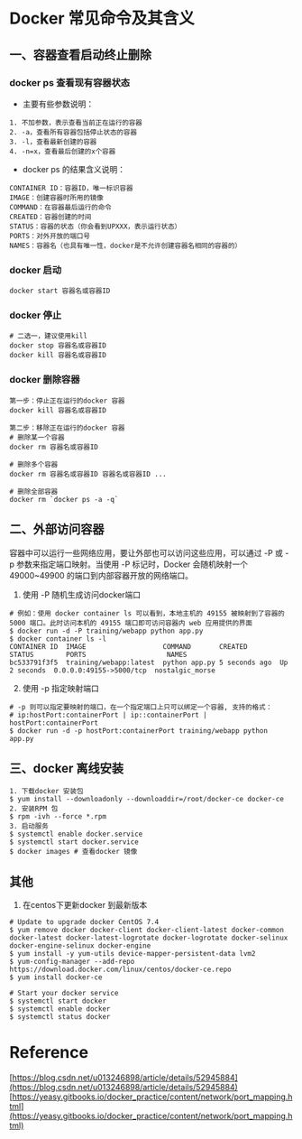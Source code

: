 # Docker 常见命令及其含义

## 一、容器查看启动终止删除

### docker ps 查看现有容器状态

- 主要有些参数说明：
```
1. 不加参数，表示查看当前正在运行的容器 
2. -a，查看所有容器包括停止状态的容器 
3. -l，查看最新创建的容器 
4. -n=x，查看最后创建的x个容器 
```
- docker ps 的结果含义说明：
```
CONTAINER ID：容器ID，唯一标识容器 
IMAGE：创建容器时所用的镜像 
COMMAND：在容器最后运行的命令 
CREATED：容器创建的时间 
STATUS：容器的状态（你会看到UPXXX，表示运行状态） 
PORTS：对外开放的端口号 
NAMES：容器名（也具有唯一性，docker是不允许创建容器名相同的容器的） 
```

### docker 启动
```
docker start 容器名或容器ID
```

### docker 停止
```
# 二选一，建议使用kill
docker stop 容器名或容器ID
docker kill 容器名或容器ID
```

### docker 删除容器
```
第一步：停止正在运行的docker 容器
docker kill 容器名或容器ID

第二步：移除正在运行的docker 容器
# 删除某一个容器
docker rm 容器名或容器ID

# 删除多个容器
docker rm 容器名或容器ID 容器名或容器ID ...

# 删除全部容器
docker rm `docker ps -a -q`

```

## 二、外部访问容器

容器中可以运行一些网络应用，要让外部也可以访问这些应用，可以通过 -P 或 -p 参数来指定端口映射。当使用 -P 标记时，Docker 会随机映射一个 49000~49900 的端口到内部容器开放的网络端口。

1. 使用 -P 随机生成访问docker端口
```
# 例如：使用 docker container ls 可以看到，本地主机的 49155 被映射到了容器的 5000 端口。此时访问本机的 49155 端口即可访问容器内 web 应用提供的界面
$ docker run -d -P training/webapp python app.py
$ docker container ls -l
CONTAINER ID  IMAGE                   COMMAND       CREATED        STATUS        PORTS                    NAMES
bc533791f3f5  training/webapp:latest  python app.py 5 seconds ago  Up 2 seconds  0.0.0.0:49155->5000/tcp  nostalgic_morse

```

2. 使用 -p 指定映射端口
```
# -p 则可以指定要映射的端口，在一个指定端口上只可以绑定一个容器, 支持的格式：
# ip:hostPort:containerPort | ip::containerPort | hostPort:containerPort
$ docker run -d -p hostPort:containerPort training/webapp python app.py

```

## 三、docker 离线安装
```
1. 下载docker 安装包
$ yum install --downloadonly --downloaddir=/root/docker-ce docker-ce
2. 安装RPM 包
$ rpm -ivh --force *.rpm
3. 启动服务
$ systemctl enable docker.service
$ systemctl start docker.service
$ docker images # 查看docker 镜像

```




## 其他

1. 在centos下更新docker 到最新版本
```
# Update to upgrade docker CentOS 7.4
$ yum remove docker docker-client docker-client-latest docker-common docker-latest docker-latest-logrotate docker-logrotate docker-selinux  docker-engine-selinux docker-engine
$ yum install -y yum-utils device-mapper-persistent-data lvm2
$ yum-config-manager --add-repo https://download.docker.com/linux/centos/docker-ce.repo
$ yum install docker-ce

# Start your docker service
$ systemctl start docker
$ systemctl enable docker
$ systemctl status docker

```



# Reference

[https://blog.csdn.net/u013246898/article/details/52945884](https://blog.csdn.net/u013246898/article/details/52945884)
[https://yeasy.gitbooks.io/docker_practice/content/network/port_mapping.html](https://yeasy.gitbooks.io/docker_practice/content/network/port_mapping.html)
